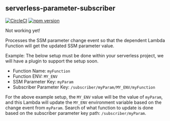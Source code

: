 ## serverless-parameter-subscriber

[![CircleCI](https://circleci.com/gh/agiledigital/serverless-parameter-subscriber.svg?style=svg)](https://circleci.com/gh/agiledigital/serverless-parameter-subscriber)
[![npm version](https://badge.fury.io/js/%40agiledigital%2Fserverless-parameter-subscriber.svg)](https://badge.fury.io/js/%40agiledigital%2Fserverless-parameter-subscriber)

Not working yet!

Processes the SSM parameter change event so that the dependent Lambda Function
will get the updated SSM parameter value.

Example:
The below setup must be done within your serverless project, we will have a
plugin to support the setup soon.
- Function Name: `myFunction`
- Function ENV: `MY_ENV`
- SSM Parameter Key: `myParam`
- Subscriber Parameter Key: `/subscriber/myParam/MY_ENV/myFunction`

For the above example setup, the `MY_ENV` value will be the value of `myParam`,
and this Lambda will update the `MY_ENV` environment variable based on the
change event from `myParam`. Search of what function to update is done based on
the subscriber parameter key path: `/subscriber/myParam`.
